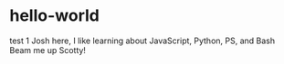 # hello-world
test 1
Josh here, I like learning about JavaScript, Python, PS, and Bash
Beam me up Scotty!
